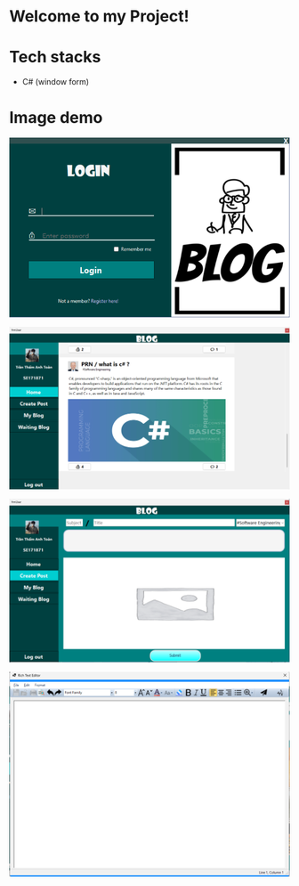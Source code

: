 # Welcome to my Project!

# Tech stacks
- C# (window form)

# Image demo

![ login]( https://github.com/ttat288/BLOG_APP_PRN/blob/main/BlogObject/ImgDemo/login.png)


![ home page]( https://github.com/ttat288/BLOG_APP_PRN/blob/main/BlogObject/ImgDemo/home2.png)


![ create post]( https://github.com/ttat288/BLOG_APP_PRN/blob/main/BlogObject/ImgDemo/create.png)


![ text editor]( https://github.com/ttat288/BLOG_APP_PRN/blob/main/BlogObject/ImgDemo/texteditor.png)
